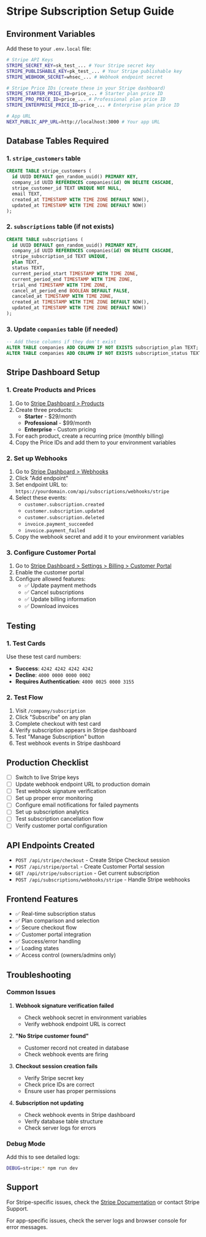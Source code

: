 # Stripe Subscription Setup Guide

## Environment Variables

Add these to your `.env.local` file:

```bash
# Stripe API Keys
STRIPE_SECRET_KEY=sk_test_... # Your Stripe secret key
STRIPE_PUBLISHABLE_KEY=pk_test_... # Your Stripe publishable key
STRIPE_WEBHOOK_SECRET=whsec_... # Webhook endpoint secret

# Stripe Price IDs (create these in your Stripe dashboard)
STRIPE_STARTER_PRICE_ID=price_... # Starter plan price ID
STRIPE_PRO_PRICE_ID=price_... # Professional plan price ID
STRIPE_ENTERPRISE_PRICE_ID=price_... # Enterprise plan price ID

# App URL
NEXT_PUBLIC_APP_URL=http://localhost:3000 # Your app URL
```

## Database Tables Required

### 1. `stripe_customers` table

```sql
CREATE TABLE stripe_customers (
  id UUID DEFAULT gen_random_uuid() PRIMARY KEY,
  company_id UUID REFERENCES companies(id) ON DELETE CASCADE,
  stripe_customer_id TEXT UNIQUE NOT NULL,
  email TEXT,
  created_at TIMESTAMP WITH TIME ZONE DEFAULT NOW(),
  updated_at TIMESTAMP WITH TIME ZONE DEFAULT NOW()
);
```

### 2. `subscriptions` table (if not exists)

```sql
CREATE TABLE subscriptions (
  id UUID DEFAULT gen_random_uuid() PRIMARY KEY,
  company_id UUID REFERENCES companies(id) ON DELETE CASCADE,
  stripe_subscription_id TEXT UNIQUE,
  plan TEXT,
  status TEXT,
  current_period_start TIMESTAMP WITH TIME ZONE,
  current_period_end TIMESTAMP WITH TIME ZONE,
  trial_end TIMESTAMP WITH TIME ZONE,
  cancel_at_period_end BOOLEAN DEFAULT FALSE,
  canceled_at TIMESTAMP WITH TIME ZONE,
  created_at TIMESTAMP WITH TIME ZONE DEFAULT NOW(),
  updated_at TIMESTAMP WITH TIME ZONE DEFAULT NOW()
);
```

### 3. Update `companies` table (if needed)

```sql
-- Add these columns if they don't exist
ALTER TABLE companies ADD COLUMN IF NOT EXISTS subscription_plan TEXT;
ALTER TABLE companies ADD COLUMN IF NOT EXISTS subscription_status TEXT;
```

## Stripe Dashboard Setup

### 1. Create Products and Prices

1. Go to [Stripe Dashboard > Products](https://dashboard.stripe.com/products)
2. Create three products:
   - **Starter** - $29/month
   - **Professional** - $99/month
   - **Enterprise** - Custom pricing
3. For each product, create a recurring price (monthly billing)
4. Copy the Price IDs and add them to your environment variables

### 2. Set up Webhooks

1. Go to [Stripe Dashboard > Webhooks](https://dashboard.stripe.com/webhooks)
2. Click "Add endpoint"
3. Set endpoint URL to: `https://yourdomain.com/api/subscriptions/webhooks/stripe`
4. Select these events:
   - `customer.subscription.created`
   - `customer.subscription.updated`
   - `customer.subscription.deleted`
   - `invoice.payment_succeeded`
   - `invoice.payment_failed`
5. Copy the webhook secret and add it to your environment variables

### 3. Configure Customer Portal

1. Go to [Stripe Dashboard > Settings > Billing > Customer Portal](https://dashboard.stripe.com/settings/billing/portal)
2. Enable the customer portal
3. Configure allowed features:
   - ✅ Update payment methods
   - ✅ Cancel subscriptions
   - ✅ Update billing information
   - ✅ Download invoices

## Testing

### 1. Test Cards

Use these test card numbers:

- **Success**: `4242 4242 4242 4242`
- **Decline**: `4000 0000 0000 0002`
- **Requires Authentication**: `4000 0025 0000 3155`

### 2. Test Flow

1. Visit `/company/subscription`
2. Click "Subscribe" on any plan
3. Complete checkout with test card
4. Verify subscription appears in Stripe dashboard
5. Test "Manage Subscription" button
6. Test webhook events in Stripe dashboard

## Production Checklist

- [ ] Switch to live Stripe keys
- [ ] Update webhook endpoint URL to production domain
- [ ] Test webhook signature verification
- [ ] Set up proper error monitoring
- [ ] Configure email notifications for failed payments
- [ ] Set up subscription analytics
- [ ] Test subscription cancellation flow
- [ ] Verify customer portal configuration

## API Endpoints Created

- `POST /api/stripe/checkout` - Create Stripe Checkout session
- `POST /api/stripe/portal` - Create Customer Portal session
- `GET /api/stripe/subscription` - Get current subscription
- `POST /api/subscriptions/webhooks/stripe` - Handle Stripe webhooks

## Frontend Features

- ✅ Real-time subscription status
- ✅ Plan comparison and selection
- ✅ Secure checkout flow
- ✅ Customer portal integration
- ✅ Success/error handling
- ✅ Loading states
- ✅ Access control (owners/admins only)

## Troubleshooting

### Common Issues

1. **Webhook signature verification failed**

   - Check webhook secret in environment variables
   - Verify webhook endpoint URL is correct

2. **"No Stripe customer found"**

   - Customer record not created in database
   - Check webhook events are firing

3. **Checkout session creation fails**

   - Verify Stripe secret key
   - Check price IDs are correct
   - Ensure user has proper permissions

4. **Subscription not updating**
   - Check webhook events in Stripe dashboard
   - Verify database table structure
   - Check server logs for errors

### Debug Mode

Add this to see detailed logs:

```bash
DEBUG=stripe:* npm run dev
```

## Support

For Stripe-specific issues, check the [Stripe Documentation](https://stripe.com/docs) or contact Stripe Support.

For app-specific issues, check the server logs and browser console for error messages.
